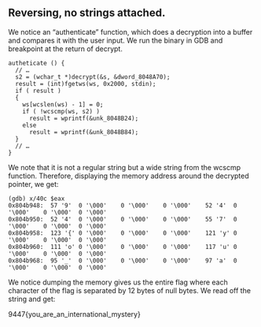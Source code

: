 Reversing, no strings attached. 
--------------------------------

We notice an “authenticate” function, which does a decryption into a buffer and compares it with the user input. We run the binary in GDB and breakpoint at the return of decrypt. 

```
autheticate () {
  // …
  s2 = (wchar_t *)decrypt(&s, &dword_8048A70);
  result = (int)fgetws(ws, 0x2000, stdin);
  if ( result )
  {
    ws[wcslen(ws) - 1] = 0;
    if ( !wcscmp(ws, s2) )
      result = wprintf(&unk_8048B24);
    else
      result = wprintf(&unk_8048B84);
  }
  // …
}
```

We note that it is not a regular string but a wide string from the wcscmp function. Therefore, displaying the memory address around the decrypted pointer, we get:

```
(gdb) x/40c $eax
0x804b948:  57 '9'  0 '\000'    0 '\000'    0 '\000'    52 '4'  0 '\000'    0 '\000'  0 '\000'
0x804b950:  52 '4'  0 '\000'    0 '\000'    0 '\000'    55 '7'  0 '\000'    0 '\000'  0 '\000'
0x804b958:  123 '{' 0 '\000'    0 '\000'    0 '\000'    121 'y' 0 '\000'    0 '\000'  0 '\000'
0x804b960:  111 'o' 0 '\000'    0 '\000'    0 '\000'    117 'u' 0 '\000'    0 '\000'  0 '\000'
0x804b968:  95 '_'  0 '\000'    0 '\000'    0 '\000'    97 'a'  0 '\000'    0 '\000'  0 '\000'
```

We notice dumping the memory gives us the entire flag where each character of the flag is separated by 12 bytes of null bytes. We read off the string and get:

9447{you_are_an_international_mystery}
